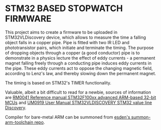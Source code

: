 STM32 BASED STOPWATCH FIRMWARE
====================================


This  project aims  to  create a  firmware to  be  uploaded in  STM32VLDiscovery
device, which  allows to  measure the time  a falling object  falls in  a copper
pipe. Pipe is  fitted with two IR LED and  phototransistor pairs, which initiate
and terminate  the timing. The purpose  of dropping objects through  a copper (a
good conductor) pipe is  to demonstrate in a physics lecture  the effect of eddy
currents - a  permanent magnet falling freely through a  conducting pipe induces
eddy  currents in  the pipe.  These  eddy currents  act to  oppose the  changing
magnetic field, according to Lenz's law,  and thereby slowing down the permanent
magnet.


The timing is based on STM32's TIMER functionality.

Valuable, albeit a bit difficult to read for a newbie, sources of information are [RM0041 Reference manual STM32F100xx advanced ARM-based 32-bit MCUs](http://www.st.com/internet/com/TECHNICAL_RESOURCES/TECHNICAL_LITERATURE/REFERENCE_MANUAL/CD00246267.pdf) and [UM0919 User Manual STM32VLDISCOVERY STM32 value line Discovery](http://www.st.com/internet/com/TECHNICAL_RESOURCES/TECHNICAL_LITERATURE/USER_MANUAL/CD00267113.pdf).

Compiler for bare-metal ARM can be summoned from [esden's summon-arm-toolchain repo](https://github.com/esden/summon-arm-toolchain).
